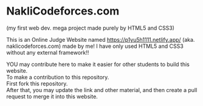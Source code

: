 # NakliCodeforces.com 
(my first web dev. mega project made purely by HTML5 and CSS3)

This is an Online Judge Website named https://p1yu5h1111.netlify.app/ (aka. naklicodeforces.com) made by me!
I have only used HTML5 and CSS3 without any external framework!!

YOU may contribute here to make it easier for other students to build this website.
<br>
To make a contribution to this repository.
<br>
First fork this repository.
<br>
After that, you may update the link and other material, and then create a pull request to merge it into this website.
